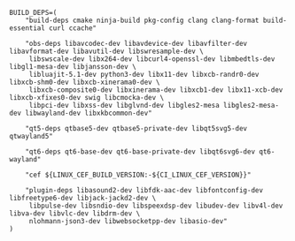     BUILD_DEPS=(
        "build-deps cmake ninja-build pkg-config clang clang-format build-essential curl ccache"
        
        "obs-deps libavcodec-dev libavdevice-dev libavfilter-dev libavformat-dev libavutil-dev libswresample-dev \
         libswscale-dev libx264-dev libcurl4-openssl-dev libmbedtls-dev libgl1-mesa-dev libjansson-dev \
         libluajit-5.1-dev python3-dev libx11-dev libxcb-randr0-dev libxcb-shm0-dev libxcb-xinerama0-dev \
         libxcb-composite0-dev libxinerama-dev libxcb1-dev libx11-xcb-dev libxcb-xfixes0-dev swig libcmocka-dev \
         libpci-dev libxss-dev libglvnd-dev libgles2-mesa libgles2-mesa-dev libwayland-dev libxkbcommon-dev"
        
        "qt5-deps qtbase5-dev qtbase5-private-dev libqt5svg5-dev qtwayland5"
        
        "qt6-deps qt6-base-dev qt6-base-private-dev libqt6svg6-dev qt6-wayland"
        
        "cef ${LINUX_CEF_BUILD_VERSION:-${CI_LINUX_CEF_VERSION}}"
        
        "plugin-deps libasound2-dev libfdk-aac-dev libfontconfig-dev libfreetype6-dev libjack-jackd2-dev \
         libpulse-dev libsndio-dev libspeexdsp-dev libudev-dev libv4l-dev libva-dev libvlc-dev libdrm-dev \
         nlohmann-json3-dev libwebsocketpp-dev libasio-dev"
    )